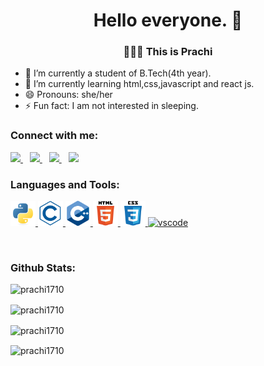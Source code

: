 <h1 align="center">Hello everyone. 👋</h1>

<h3 align="center"> 👩🏻‍💻 This is Prachi</h3> 

- 🔭 I’m currently a student of B.Tech(4th year).
- 🌱 I’m currently learning html,css,javascript and react js.
- 😄 Pronouns: she/her
- ⚡ Fun fact: I am not interested in sleeping.

### Connect with me:

  <a href="https://twitter.com/prachi51966081">
    <img width="30px" src="https://cdn2.iconfinder.com/data/icons/social-media-2285/512/1_Twitter2_colored_svg-256.png" />
  </a>&ensp;
  <a href="https://www.facebook.com/profile.php?id=100006812265580">
    <img width="30px" src="https://cdn2.iconfinder.com/data/icons/social-media-2285/512/1_Facebook_colored_svg_copy-512.png" />
  </a>&ensp;
  <a href="https://www.linkedin.com/in/prachi-kumari-1b8184201">
    <img width="30px" src="https://www.vectorlogo.zone/logos/linkedin/linkedin-icon.svg" />
  </a>&ensp;
  <a href="https://www.instagram.com/prachi_prasad1710/">
    <img width="30px" src="https://www.vectorlogo.zone/logos/instagram/instagram-icon.svg" />
  </a>
      
### Languages and Tools:

<p align="left"><a href="https://www.python.org" target="_blank"> <img src="https://raw.githubusercontent.com/devicons/devicon/master/icons/python/python-original.svg" alt="python" width="40" height="40"/> </a> <a href="https://www.w3schools.in/c-tutorial/" target="_blank"> <img src="https://github.com/devicons/devicon/blob/master/icons/c/c-line.svg" alt="C-lang" width="40" height="40"/> </a> <a href="https://www.w3schools.com/cpp/" target="_blank"> <img src="https://raw.githubusercontent.com/devicons/devicon/master/icons/cplusplus/cplusplus-original.svg" alt="cplusplus" width="40" height="40"/> </a> <a href="https://www.w3.org/html/" target="_blank"> <img src="https://raw.githubusercontent.com/devicons/devicon/master/icons/html5/html5-original-wordmark.svg" alt="html5" width="40" height="40"/> </a> <a href="https://www.w3schools.com/css/" target="_blank"> <img src="https://raw.githubusercontent.com/devicons/devicon/master/icons/css3/css3-original-wordmark.svg" alt="css3" width="40" height="40"/> </a>  <a href="https://code.visualstudio.com/" target="_blank"> <img src="https://cdn.icon-icons.com/icons2/2107/PNG/512/file_type_vscode_icon_130084.png" alt="vscode" width="40" height="40"/> </a> </p>
<br />

### Github Stats:

<p align="left"> <img src="https://komarev.com/ghpvc/?username=prachi1710&label=Profile%20views&color=0e75b6&style=flat" alt="prachi1710" /> </p>

<p><img align="center" src="https://github-readme-stats.vercel.app/api/top-langs?username=prachi1710&show_icons=true&locale=en&layout=compact" alt="prachi1710" /></p>

<p><img align="center" src="https://github-readme-stats.vercel.app/api?username=prachi1710&show_icons=true&locale=en" alt="prachi1710" /></p>

<p><img align="center" src="https://github-readme-streak-stats.herokuapp.com/?user=prachi1710&" alt="prachi1710" /></p>

<br />
